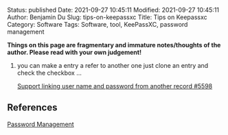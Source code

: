 Status: published
Date: 2021-09-27 10:45:11
Modified: 2021-09-27 10:45:11
Author: Benjamin Du
Slug: tips-on-keepassxc
Title: Tips on Keepassxc
Category: Software
Tags: Software, tool, KeePassXC, password management

**Things on this page are fragmentary and immature notes/thoughts of the author. Please read with your own judgement!**

1. you can make a entry a refer to another one
    just clone an entry and check the checkbox ...


    [Support linking user name and password from another record #5598](https://github.com/keepassxreboot/keepassxc/issues/5598)

## References

[Password Management](http://www.legendu.net/misc/blog/password-management)